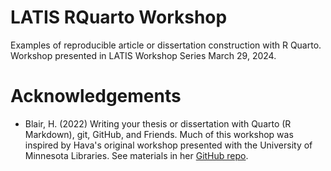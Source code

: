 # LATIS RQuarto Workshop
Examples of reproducible article or dissertation construction with R Quarto. Workshop presented in LATIS Workshop Series March 29, 2024.


# Acknowledgements
- Blair, H. (2022) Writing your thesis or dissertation with Quarto (R Markdown), git, GitHub, and Friends. Much of this workshop was inspired by Hava's original workshop presented with the University of Minnesota Libraries. See materials in her [GitHub repo](https://github.com/havablair/umn-thesis). 

